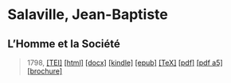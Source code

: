 # Salaville, Jean-Baptiste
## L’Homme et la Société

> 1798,  <a title="Source XML/TEI" class="mime48 tei" href="https://hurlus.github.io/tei/salaville1798_homme-societe.xml">[TEI]</a>  <a title="HTML une page" class="mime48 html" href="https://hurlus.github.io/salaville1798_homme-societe/salaville1798_homme-societe.html">[html]</a>  <a title="Bureautique (LibreOffice, MS.Word)" class="mime48 docx" href="https://hurlus.github.io/salaville1798_homme-societe/salaville1798_homme-societe.docx">[docx]</a>  <a title="Amazon.kindle" class="mime48 mobi" href="https://hurlus.github.io/salaville1798_homme-societe/salaville1798_homme-societe.mobi">[kindle]</a>  <a title="EPUB, pour liseuses et téléphones" class="mime48 epub" href="https://hurlus.github.io/salaville1798_homme-societe/salaville1798_homme-societe.epub">[epub]</a>  <a title="LaTeX" class="mime48 tex" href="https://hurlus.github.io/salaville1798_homme-societe/salaville1798_homme-societe.tex">[TeX]</a>  <a title="PDF à imprimer, A4 2 colonnes" class="mime48 pdf" href="https://hurlus.github.io/salaville1798_homme-societe/salaville1798_homme-societe.pdf">[pdf]</a>  <a title="PDF à lire, A5 une colonne" class="mime48 a5" href="https://hurlus.github.io/salaville1798_homme-societe/salaville1798_homme-societe_a5.pdf">[pdf a5]</a>  <a title="Brochure à agrafer, pdf imposé pour imprimante recto/verso" class="mime48 brochure" href="https://hurlus.github.io/salaville1798_homme-societe/salaville1798_homme-societe_brochure.pdf">[brochure]</a> 
